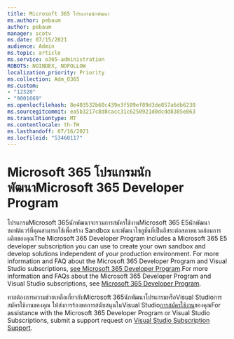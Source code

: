 ```yaml
---
title: Microsoft 365 โปรแกรมนักพัฒนา
ms.author: pebaum
author: pebaum
manager: scotv
ms.date: 07/15/2021
audience: Admin
ms.topic: article
ms.service: o365-administration
ROBOTS: NOINDEX, NOFOLLOW
localization_priority: Priority
ms.collection: Adm_O365
ms.custom:
- "12320"
- "9001669"
ms.openlocfilehash: 8e403532b60c439e3f589ef89d3de857a6db6230
ms.sourcegitcommit: ea5b3217c8d8cacc31c6250921d0dcdd8385e863
ms.translationtype: MT
ms.contentlocale: th-TH
ms.lasthandoff: 07/16/2021
ms.locfileid: "53460117"
---
```

# <a name="microsoft-365-developer-program"></a><span data-ttu-id="7b716-102">Microsoft 365 โปรแกรมนักพัฒนา</span><span class="sxs-lookup"><span data-stu-id="7b716-102">Microsoft 365 Developer Program</span></span>

<span data-ttu-id="7b716-103">โปรแกรมMicrosoft 365นักพัฒนาจะรวมการสมัครใช้งานMicrosoft 365 E5นักพัฒนาซอฟต์แวร์ที่คุณสามารถใช้เพื่อสร้าง Sandbox และพัฒนาโซลูชันที่เป็นอิสระต่อสภาพแวดล้อมการผลิตของคุณ</span><span class="sxs-lookup"><span data-stu-id="7b716-103">The Microsoft 365 Developer Program includes a Microsoft 365 E5 developer subscription you can use to create your own sandbox and develop solutions independent of your production environment.</span></span> <span data-ttu-id="7b716-104">For more information and FAQ about the Microsoft 365 Developer Program and Visual Studio subscriptions, [see Microsoft 365 Developer Program](/office/developer-program/microsoft-365-developer-program).</span><span class="sxs-lookup"><span data-stu-id="7b716-104">For more information and FAQs about the Microsoft 365 Developer Program and Visual Studio subscriptions, see [Microsoft 365 Developer Program](/office/developer-program/microsoft-365-developer-program).</span></span>

<span data-ttu-id="7b716-105">หากต้องการความช่วยเหลือเกี่ยวกับMicrosoft 365นักพัฒนาโปรแกรมหรือVisual Studioการสมัครใช้งานของคุณ ให้ส่งการร้องขอการสนับสนุนในVisual Studio[การสมัครใช้งาน](https://visualstudio.microsoft.com/subscriptions/support/)ของคุณ</span><span class="sxs-lookup"><span data-stu-id="7b716-105">For assistance with the Microsoft 365 Developer Program or Visual Studio Subscriptions, submit a support request on [Visual Studio Subscription Support](https://visualstudio.microsoft.com/subscriptions/support/).</span></span>